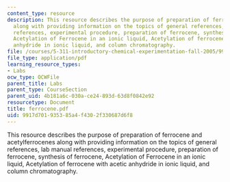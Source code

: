```yaml
---
content_type: resource
description: This resource describes the purpose of preparation of ferrocene and acetylferrocenes
  along with providing information on the topics of general references, lab manual
  references, experimental procedure, preparation of ferrocene, synthesis of ferrocene,
  Acetylation of Ferrocene in an ionic liquid, Acetylation of ferrocene with acetic
  anhydride in ionic liquid, and column chromatography.
file: /courses/5-311-introductory-chemical-experimentation-fall-2005/9917d701935385a4f4302f330687d6f8_ferrocene.pdf
file_type: application/pdf
learning_resource_types:
- Labs
ocw_type: OCWFile
parent_title: Labs
parent_type: CourseSection
parent_uid: 4b181a6c-030a-ce24-893d-63d8f0842e92
resourcetype: Document
title: ferrocene.pdf
uid: 9917d701-9353-85a4-f430-2f330687d6f8
---
```

This resource describes the purpose of preparation of ferrocene and acetylferrocenes along with providing information on the topics of general references, lab manual references, experimental procedure, preparation of ferrocene, synthesis of ferrocene, Acetylation of Ferrocene in an ionic liquid, Acetylation of ferrocene with acetic anhydride in ionic liquid, and column chromatography.

